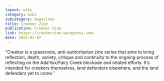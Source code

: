 ```yaml
---
layout: wiki
category: wiki
subcategory: magazines
title: Creeker Zine
publication: Creeker Zine
link: https://creekerzine.wordpress.com/
date: 2023-02-07
---
```


"Creeker is a grassroots, anti-authoritarian zine series that aims to bring reflection, depth, variety, critique and continuity to the ongoing process of reflecting on the Ada’itsx/Fairy Creek blockade and related efforts. It’s intended for creekers themselves, land defenders elsewhere, and the land defenders yet to come."
